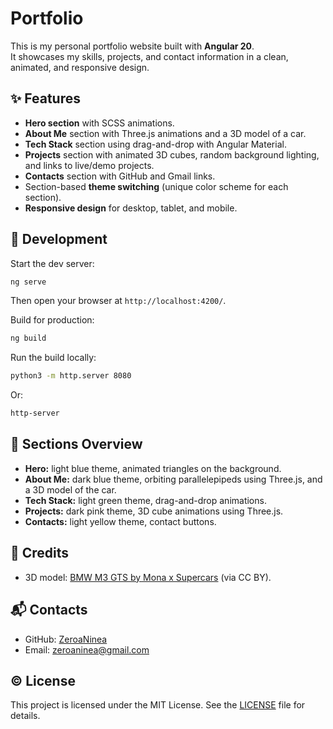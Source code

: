# Portfolio

This is my personal portfolio website built with **Angular 20**.  
It showcases my skills, projects, and contact information in a clean, animated, and responsive design.

## ✨ Features

- **Hero section** with SCSS animations.
- **About Me** section with Three.js animations and a 3D model of a car.
- **Tech Stack** section using drag-and-drop with Angular Material.
- **Projects** section with animated 3D cubes, random background lighting, and links to live/demo projects.
- **Contacts** section with GitHub and Gmail links.
- Section-based **theme switching** (unique color scheme for each section).
- **Responsive design** for desktop, tablet, and mobile.

## 🚀 Development

Start the dev server:

```bash
ng serve

```

Then open your browser at `http://localhost:4200/`.

Build for production:

```bash
ng build

```

Run the build locally:

```bash
python3 -m http.server 8080

```

Or:

```bash
http-server

```

## 📂 Sections Overview

- **Hero:** light blue theme, animated triangles on the background.
- **About Me:** dark blue theme, orbiting parallelepipeds using Three.js, and a 3D model of the car.
- **Tech Stack:** light green theme, drag-and-drop animations.
- **Projects:** dark pink theme, 3D cube animations using Three.js.
- **Contacts:** light yellow theme, contact buttons.

## 📜 Credits

- 3D model: [BMW M3 GTS by Mona x Supercars](https://sketchfab.com/3d-models/bmw-m3-gts-e92-034f2fdd761342dca3c5400a190eb3d5) (via CC BY).

## 📬 Contacts

- GitHub: [ZeroaNinea](https://github.com/ZeroaNinea)
- Email: [zeroaninea@gmail.com](mailto:zeroaninea@gmail.com)

## ©️ License

This project is licensed under the MIT License. See the [LICENSE](LICENSE) file for details.
